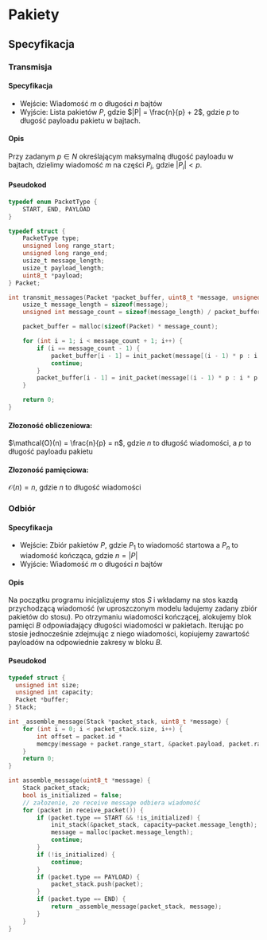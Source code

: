 # Pakiety

## Specyfikacja

### Transmisja

#### Specyfikacja

- Wejście: Wiadomość $m$ o długości $n$ bajtów
- Wyjście: Lista pakietów $P$, gdzie $|P| = \frac{n}{p} + 2$, gdzie $p$ to długość payloadu pakietu w bajtach.

#### Opis

Przy zadanym $p \in N$ określającym maksymalną długość payloadu w bajtach, dzielimy wiadomość $m$ na części $P_i$, gdzie $|P_i| < p$.

#### Pseudokod

```c
typedef enum PacketType {
    START, END, PAYLOAD
}

typedef struct {
    PacketType type;
    unsigned long range_start;
    unsigned long range_end;
    usize_t message_length;
    usize_t payload_length;
    uint8_t *payload;
} Packet;

int transmit_messages(Packet *packet_buffer, uint8_t *message, unsigned int packet_length) {
    usize_t message_length = sizeof(message);
    unsigned int message_count = sizeof(message_length) / packet_buffer + (message_length % packet_length > 0 ? 1 : 0);

    packet_buffer = malloc(sizeof(Packet) * message_count);

    for (int i = 1; i < message_count + 1; i++) {
        if (i == message_count - 1) {
            packet_buffer[i - 1] = init_packet(message[(i - 1) * p : i * p + message_length % packet_count]);
            continue;
        }
        packet_buffer[i - 1] = init_packet(message[(i - 1) * p : i * p + message_length % packet_count]);
    }

    return 0;
}

```

#### Złozoność obliczeniowa:

$\mathcal{O}(n) = \frac{n}{p} = n$, gdzie $n$ to długość wiadomości, a $p$ to długość payloadu pakietu

#### Złozoność pamięciowa:

$\mathcal{O}(n) = n$, gdzie $n$ to długość wiadomości

### Odbiór

#### Specyfikacja

- Wejście: Zbiór pakietów $P$, gdzie $P_1$ to wiadomość startowa a $P_n$ to wiadomość kończąca, gdzie $n = |P|$
- Wyjście: Wiadomość $m$ o długości $n$ bajtów

#### Opis

Na początku programu inicjalizujemy stos $S$ i wkładamy na stos kazdą przychodzącą wiadomość (w uproszczonym modelu ładujemy zadany zbiór pakietów do stosu). Po otrzymaniu wiadomości kończącej, alokujemy blok pamięci $B$ odpowiadający długości wiadomości w pakietach. Iterując po stosie jednocześnie zdejmując z niego wiadomości, kopiujemy zawartość payloadów na odpowiednie zakresy w bloku $B$.

#### Pseudokod

```c
typedef struct {
  unsigned int size;
  unsigned int capacity;
  Packet *buffer;
} Stack;

int _assemble_message(Stack *packet_stack, uint8_t *message) {
    for (int i = 0; i < packet_stack.size, i++) {
        int offset = packet.id *
        memcpy(message + packet.range_start, &packet.payload, packet.range_end - packet.range_start);
    }
    return 0;
}

int assemble_message(uint8_t *message) {
    Stack packet_stack;
    bool is_initialized = false;
    // załozenie, ze receive message odbiera wiadomość
    for (packet in receive_packet()) {
        if (packet.type == START && !is_initialized) {
            init_stack(&packet_stack, capacity=packet.message_length);
            message = malloc(packet.message_length);
            continue;
        }
        if (!is_initialized) {
            continue;
        }
        if (packet.type == PAYLOAD) {
            packet_stack.push(packet);
        }
        if (packet.type == END) {
            return _assemble_message(packet_stack, message);
        }
    }
}
```
